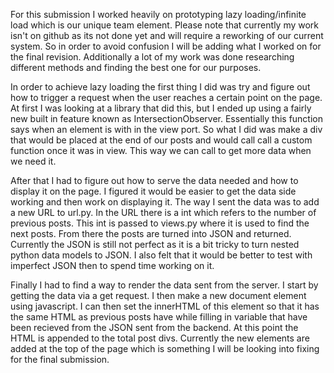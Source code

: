For this submission I worked heavily on prototyping lazy loading/infinite load which is our unique team element. Please note that currently my work isn't on github as its not done yet and will require a reworking of our current system. So in order to avoid confusion I will be adding what I worked on for the final revision. Additionally a lot of my work was done researching different methods and finding the best one for our purposes.

In order to achieve lazy loading the first thing I did was try and figure out how to trigger a request when the user reaches a certain point on the page. At first I was looking at a library that did this, but I ended up using a fairly new built in feature known as IntersectionObserver. Essentially this function says when an element is with in the view port. So what I did was make a div that would be placed at the end of our posts and would call call a custom function once it was in view. This way we can call to get more data when we need it.

After that I had to figure out how to serve the data needed and how to display it on the page. I figured it would be easier to get the data side working and then work on displaying it. The way I sent the data was to add a new URL to url.py. In the URL there is a int which refers to the number of previous posts. This int is passed to views.py where it is used to find the next posts. From there the posts are turned into JSON and returned. Currently the JSON is still not perfect as it is a bit tricky to turn nested python data models to JSON. I also felt that it would be better to test with imperfect JSON then to spend time working on it.

Finally I had to find a way to render the data sent from the server. I start by getting the data via a get request. I then make a new document element using javascript. I can then set the innerHTML of this element so that it has the same HTML as previous posts have while filling in variable that have been recieved from the JSON sent from the backend. At this point the HTML is appended to the total post divs. Currently the new elements are added at the top of the page which is something I will be looking into fixing for the final submission.
 
